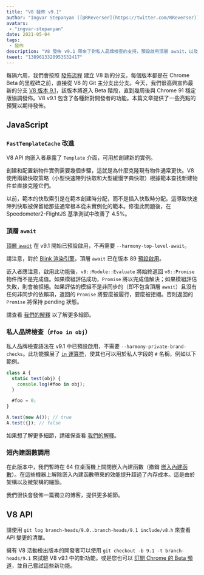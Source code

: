 ```yaml
---
title: "V8 發佈 v9.1"
author: "Ingvar Stepanyan ([@RReverser](https://twitter.com/RReverser)), 測試我的私人品牌"
avatars:
 - "ingvar-stepanyan"
date: 2021-05-04
tags:
 - 發佈
description: "V8 發佈 v9.1 帶來了對私人品牌檢查的支持，預設啟用頂層 await，以及效能改進。"
tweet: "1389613320953532417"
---
```

每隔六周，我們會按照 [發佈流程](https://v8.dev/docs/release-process) 建立 V8 新的分支。每個版本都是在 Chrome Beta 的里程碑之前，直接從 V8 的 Git 主分支出分支。今天，我們很高興宣佈最新的分支 [V8 版本 9.1](https://chromium.googlesource.com/v8/v8.git/+log/branch-heads/9.1)，該版本將進入 Beta 階段，直到幾周後與 Chrome 91 穩定版協調發佈。V8 v9.1 包含了各種針對開發者的功能。本篇文章提供了一些亮點的預覽以期待發佈。

<!--truncate-->
## JavaScript

### `FastTemplateCache` 改進

V8 API 向嵌入者暴露了 `Template` 介面，可用於創建新的實例。

創建和配置新物件實例需要幾個步驟，這就是為什麼克隆現有物件通常更快。V8 使用兩級快取策略（小型快速陣列快取和大型緩慢字典快取）根據範本查找新建物件並直接克隆它們。

以前，範本的快取索引是在範本創建時分配，而不是插入快取時分配。這導致快速陣列快取被保留給那些通常根本從未實例化的範本。修復此問題後，在 Speedometer2-FlightJS 基準測試中改善了 4.5%。

### 頂層 `await`

[頂層 `await`](https://v8.dev/features/top-level-await) 在 v9.1 開始已預設啟用，不再需要 `--harmony-top-level-await`。

請注意，對於 [Blink 渲染引擎](https://www.chromium.org/blink)，頂層 `await` 已在版本 89 [預設啟用](https://v8.dev/blog/v8-release-89#top-level-await)。

嵌入者應注意，啟用此功能後，`v8::Module::Evaluate` 將始終返回 `v8::Promise` 物件而不是完成值。如果模組評估成功，`Promise` 將以完成值解決；如果模組評估失敗，則會被拒絕。如果評估的模組不是非同步的（即不包含頂層 `await`）且沒有任何非同步的依賴項，返回的 `Promise` 將要麼被履行，要麼被拒絕。否則返回的 `Promise` 將保持 pending 狀態。

請查看 [我們的解釋](https://v8.dev/features/top-level-await) 以了解更多細節。

### 私人品牌檢查（`#foo in obj`）

私人品牌檢查語法在 v9.1 中已預設啟用，不需要 `--harmony-private-brand-checks`。此功能擴展了 [`in` 運算符](https://developer.mozilla.org/en-US/docs/Web/JavaScript/Reference/Operators/in)，使其也可以用於私人字段的 `#` 名稱，例如以下範例。

```javascript
class A {
  static test(obj) {
    console.log(#foo in obj);
  }

  #foo = 0;
}

A.test(new A()); // true
A.test({}); // false
```

如果想了解更多細節，請確保查看 [我們的解釋](https://v8.dev/features/private-brand-checks)。

### 短內建函數調用

在此版本中，我們暫時在 64 位桌面機上關閉嵌入內建函數（撤銷 [嵌入內建函數](https://v8.dev/blog/embedded-builtins)）。在這些機器上解除嵌入內建函數帶來的效能提升超過了內存成本。這是由於架構以及微架構的細節。

我們很快會發佈一篇獨立的博客，提供更多細節。

## V8 API

請使用 `git log branch-heads/9.0..branch-heads/9.1 include/v8.h` 來查看 API 變更的清單。

擁有 V8 活動檢出版本的開發者可以使用 `git checkout -b 9.1 -t branch-heads/9.1` 來試驗 V8 v9.1 中的新功能。或是您也可以 [訂閱 Chrome 的 Beta 頻道](https://www.google.com/chrome/browser/beta.html)，並自己嘗試這些新功能。
